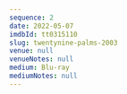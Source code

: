 ```yaml
---
sequence: 2
date: 2022-05-07
imdbId: tt0315110
slug: twentynine-palms-2003
venue: null
venueNotes: null
medium: Blu-ray
mediumNotes: null
---
```



